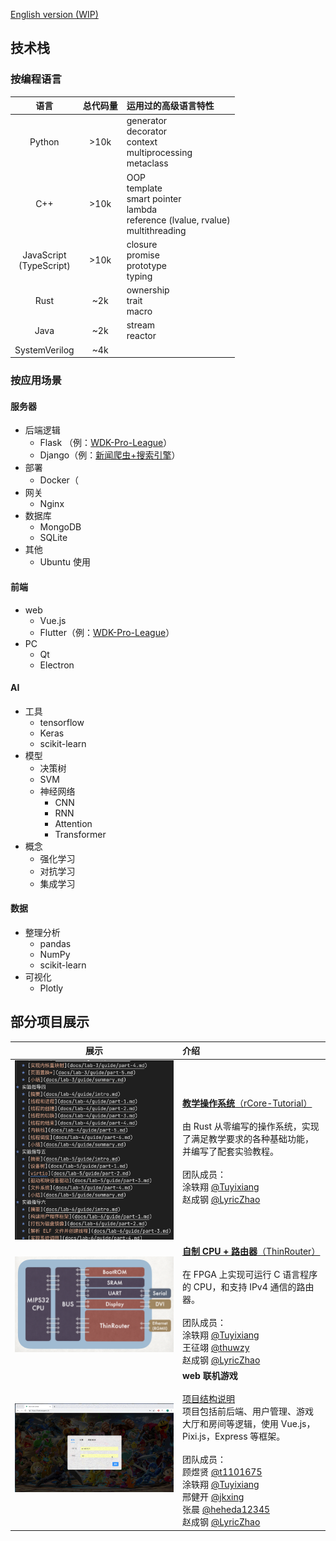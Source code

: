 [English version (WIP)]()

## 技术栈

### 按编程语言

|             语言              | 总代码量 | 运用过的高级语言特性                                                                                      |
| :---------------------------: | :------: | :-------------------------------------------------------------------------------------------------------- |
|            Python             |   >10k   | generator <br/> decorator <br/> context <br/> multiprocessing <br/> metaclass <br/>                       |
|              C++              |   >10k   | OOP <br/> template <br/> smart pointer <br/> lambda <br/> reference (lvalue, rvalue) <br/> multithreading |
| JavaScript <br/> (TypeScript) |   >10k   | closure <br/> promise <br/> prototype <br/> typing                                                        |
|             Rust              |   ~2k    | ownership <br/> trait <br/> macro                                                                         |
|             Java              |   ~2k    | stream <br/> reactor                                                                                      |
|         SystemVerilog         |   ~4k    |                                                                                                           |

### 按应用场景

#### 服务器

- 后端逻辑
  - Flask （例：[WDK-Pro-League](https://github.com/Tuyixiang/WDK-Pro-League)）
  - Django（例：[新闻爬虫+搜索引擎](https://github.com/Tuyixiang/2018.8-Practice-3)）
- 部署
  - Docker（
- 网关
  - Nginx
- 数据库
  - MongoDB
  - SQLite
- 其他
  - Ubuntu 使用

#### 前端

- web
  - Vue.js
  - Flutter（例：[WDK-Pro-League](https://github.com/Tuyixiang/WDK-Pro-League)）
- PC
  - Qt
  - Electron

#### AI

- 工具
  - tensorflow
  - Keras
  - scikit-learn
- 模型
  - 决策树
  - SVM
  - 神经网络
    - CNN
    - RNN
    - Attention
    - Transformer
- 概念
  - 强化学习
  - 对抗学习
  - 集成学习

#### 数据

- 整理分析
  - pandas
  - NumPy
  - scikit-learn
- 可视化
  - Plotly

## 部分项目展示

| 展示 | 介绍 |
| :---: | :--- | 
| ![教学操作系统](img/OS.png) | [**教学操作系统**（rCore-Tutorial）](https://github.com/rcore-os/rCore-Tutorial) <br/><br/> 由 Rust 从零编写的操作系统，实现了满足教学要求的各种基础功能，并编写了配套实验教程。 <br/><br/> 团队成员：<br/>涂轶翔 [@Tuyixiang](https://github.com/Tuyixiang)<br/>赵成钢 [@LyricZhao](https://github.com/LyricZhao) |
| ![自制 CPU + 路由器](img/CPU.png) | [**自制 CPU + 路由器**（ThinRouter）](https://github.com/Tuyixiang/ThinRouter) <br/><br/> 在 FPGA 上实现可运行 C 语言程序的 CPU，和支持 IPv4 通信的路由器。 <br/><br/> 团队成员：<br/>涂轶翔 [@Tuyixiang](https://github.com/Tuyixiang)<br/>王征翊 [@thuwzy](https://github.com/thuwzy)<br/>赵成钢 [@LyricZhao](https://github.com/LyricZhao) |
| ![web 联机游戏](img/SE.gif) | **web 联机游戏** <br/><br/> [项目结构说明](ref/SE.pdf) <br/> 项目包括前后端、用户管理、游戏大厅和房间等逻辑，使用 Vue.js，Pixi.js，Express 等框架。 <br/><br/> 团队成员：<br/>顾煜贤 [@t1101675](https://github.com/t1101675)<br/>涂轶翔 [@Tuyixiang](https://github.com/Tuyixiang)<br/>邢健开 [@jkxing](https://github.com/jkxing)<br/>张晨 [@heheda12345](https://github.com/heheda12345)<br/>赵成钢 [@LyricZhao](https://github.com/LyricZhao) <br/>